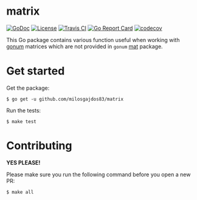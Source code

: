 # matrix

[![GoDoc](https://godoc.org/github.com/milosgajdos83/matrix?status.svg)](https://godoc.org/github.com/milosgajdos83/matrix)
[![License](https://img.shields.io/:license-apache-blue.svg)](https://opensource.org/licenses/Apache-2.0)
[![Travis CI](https://travis-ci.org/milosgajdos83/matrix.svg?branch=master)](https://travis-ci.org/milosgajdos83/matrix)
[![Go Report Card](https://goreportcard.com/badge/milosgajdos83/matrix)](https://goreportcard.com/report/github.com/milosgajdos83/matrix)
[![codecov](https://codecov.io/gh/milosgajdos83/gosom/branch/master/graph/badge.svg)](https://codecov.io/gh/milosgajdos83/matrix)

This Go package contains various function useful when working with [gonum](https://www.gonum.org) matrices which are not provided in `gonum` [mat](https://godoc.org/gonum.org/v1/gonum/mat) package.

# Get started

Get the package:
```
$ go get -u github.com/milosgajdos83/matrix
```

Run the tests:
```
$ make test
```

# Contributing

**YES PLEASE!**

Please make sure you run the following command before you open a new PR:
```shell
$ make all
```
